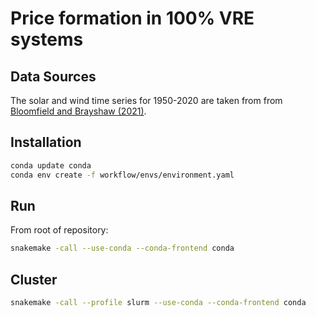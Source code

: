 # Price formation in 100% VRE systems

## Data Sources

The solar and wind time series for 1950-2020 are taken from from [Bloomfield and Brayshaw (2021)](https://doi.org/10.17864/1947.000321).

## Installation

```sh
conda update conda
conda env create -f workflow/envs/environment.yaml
```

## Run

From root of repository:

```sh
snakemake -call --use-conda --conda-frontend conda
```

## Cluster

```sh
snakemake -call --profile slurm --use-conda --conda-frontend conda
```

